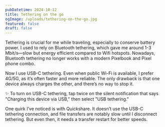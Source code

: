 ```yaml
---
pubDatetime: 2024-10-12
title: Tethering on the go
ogImage: /uploads/tethering-on-the-go.jpg
featured: false
draft: false
---
```

Tethering is crucial for me while traveling, especially to conserve battery power. I used to rely on Bluetooth tethering, which gave me around 1-3 Mbit/s—slow but energy efficient compared to Wifi hotspots. Nowadays, Bluetooth tethering no longer works with a modern Pixelbook and Pixel phone combo.

Now I use USB-C tethering. Even when public Wi-Fi is available, I prefer 4G/5G, as it’s often faster and more reliable. The only drawback is that one device always charges the other, and there’s no way to stop it.

✨ To turn on USB-C tethering, tap twice on the silent notification that says "Charging this device via USB," then select "USB tethering."

One quirk I’ve noticed is with Quickshare. It doesn’t use the USB-C tethering connection, and file transfers are notably slow until I disconnect tethering. But even then, it needs a transfer restart for better speeds.